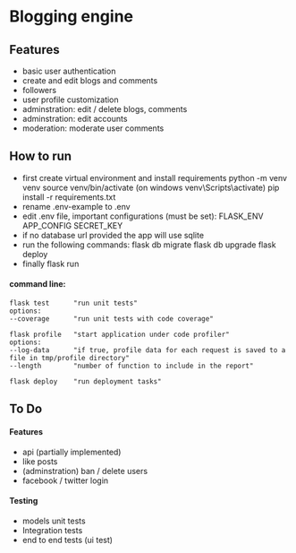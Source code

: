# Blogging engine

## Features

- basic user authentication
- create and edit blogs and comments
- followers
- user profile customization
- adminstration: edit / delete blogs, comments
- adminstration: edit accounts
- moderation: moderate user comments

## How to run
- first create virtual environment and install requirements
    python -m venv venv
    source venv/bin/activate (on windows venv\Scripts\activate)
    pip install -r requirements.txt
- rename .env-example to .env
- edit .env file, important configurations (must be set):
    FLASK_ENV
    APP_CONFIG
    SECRET_KEY
- if no database url provided the app will use sqlite
- run the following commands:
    flask db migrate
    flask db upgrade
    flask deploy
- finally
    flask run

#### command line:

    flask test      "run unit tests"
    options:
    --coverage      "run unit tests with code coverage"

    flask profile   "start application under code profiler"
    options:
    --log-data      "if true, profile data for each request is saved to a file in tmp/profile directory"
    --length        "number of function to include in the report"

    flask deploy    "run deployment tasks"

## To Do

#### Features

- api (partially implemented)
- like posts
- (adminstration) ban / delete users
- facebook / twitter login

#### Testing

- models unit tests
- Integration tests
- end to end tests (ui test)
